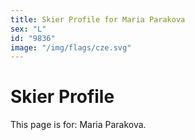 ```yaml
---
title: Skier Profile for Maria Parakova
sex: "L"
id: "9836"
image: "/img/flags/cze.svg" 
---
```


# Skier Profile

This page is for: Maria Parakova.
    